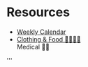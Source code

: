 # Resources

- [Weekly Calendar](calendar.html)  
- [Clothing & Food 👕👖🥘🥗](clothingandfood.md)  
Medical 🥼💉














'''
